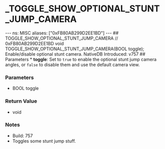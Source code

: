 # _TOGGLE_SHOW_OPTIONAL_STUNT_JUMP_CAMERA

--- ns: MISC aliases: ["0xFB80AB299D2EE1BD"] --- ## TOGGLE_SHOW_OPTIONAL_STUNT_JUMP_CAMERA  // 0xFB80AB299D2EE1BD void TOGGLE_SHOW_OPTIONAL_STUNT_JUMP_CAMERA(BOOL toggle);  Enable/disable optional stunt camera.  NativeDB Introduced: v757  ## Parameters * **toggle**: Set to `true` to enable the optional stunt jump camera angles, or `false` to disable them and use the default camera view.

### Parameters
* BOOL toggle

### Return Value
* void

### Notes
* Build: 757
* Toggles some stunt jump stuff.

